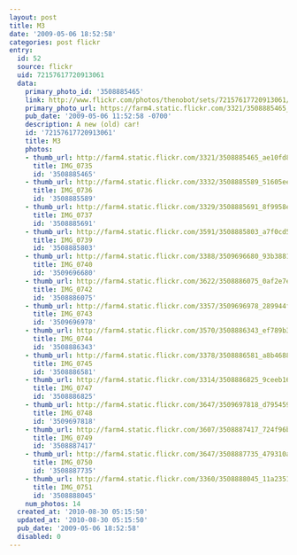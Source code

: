 ```yaml
---
layout: post
title: M3
date: '2009-05-06 18:52:58'
categories: post flickr
entry:
  id: 52
  source: flickr
  uid: 72157617720913061
  data:
    primary_photo_id: '3508885465'
    link: http://www.flickr.com/photos/thenobot/sets/72157617720913061/
    primary_photo_url: https://farm4.static.flickr.com/3321/3508885465_ae10fd8a82_m.jpg
    pub_date: '2009-05-06 11:52:58 -0700'
    description: A new (old) car!
    id: '72157617720913061'
    title: M3
    photos:
    - thumb_url: http://farm4.static.flickr.com/3321/3508885465_ae10fd8a82_s.jpg
      title: IMG_0735
      id: '3508885465'
    - thumb_url: http://farm4.static.flickr.com/3332/3508885589_51605ee9cc_s.jpg
      title: IMG_0736
      id: '3508885589'
    - thumb_url: http://farm4.static.flickr.com/3329/3508885691_8f9958e243_s.jpg
      title: IMG_0737
      id: '3508885691'
    - thumb_url: http://farm4.static.flickr.com/3591/3508885803_a7f0cd52dc_s.jpg
      title: IMG_0739
      id: '3508885803'
    - thumb_url: http://farm4.static.flickr.com/3388/3509696680_93b3881ef5_s.jpg
      title: IMG_0740
      id: '3509696680'
    - thumb_url: http://farm4.static.flickr.com/3622/3508886075_0af2e7e9ee_s.jpg
      title: IMG_0742
      id: '3508886075'
    - thumb_url: http://farm4.static.flickr.com/3357/3509696978_289944f061_s.jpg
      title: IMG_0743
      id: '3509696978'
    - thumb_url: http://farm4.static.flickr.com/3570/3508886343_ef789b34b2_s.jpg
      title: IMG_0744
      id: '3508886343'
    - thumb_url: http://farm4.static.flickr.com/3378/3508886581_a8b4688747_s.jpg
      title: IMG_0745
      id: '3508886581'
    - thumb_url: http://farm4.static.flickr.com/3314/3508886825_9ceeb16c2f_s.jpg
      title: IMG_0747
      id: '3508886825'
    - thumb_url: http://farm4.static.flickr.com/3647/3509697818_d7954596e3_s.jpg
      title: IMG_0748
      id: '3509697818'
    - thumb_url: http://farm4.static.flickr.com/3607/3508887417_724f96b93b_s.jpg
      title: IMG_0749
      id: '3508887417'
    - thumb_url: http://farm4.static.flickr.com/3647/3508887735_479310abc2_s.jpg
      title: IMG_0750
      id: '3508887735'
    - thumb_url: http://farm4.static.flickr.com/3360/3508888045_11a23510d5_s.jpg
      title: IMG_0751
      id: '3508888045'
    num_photos: 14
  created_at: '2010-08-30 05:15:50'
  updated_at: '2010-08-30 05:15:50'
  pub_date: '2009-05-06 18:52:58'
  disabled: 0
---
```


